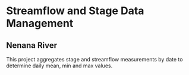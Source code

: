 # Streamflow and Stage Data Management
## Nenana River
This project aggregates stage and streamflow measurements by date to determine daily mean, min and max values. 

